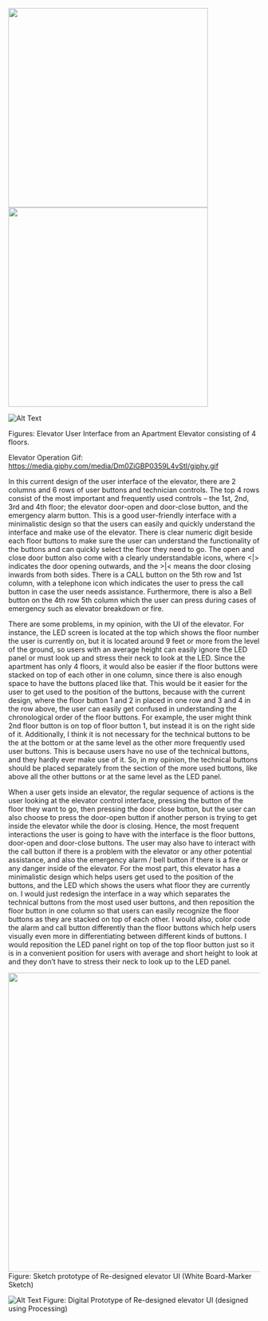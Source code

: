 <img src="https://i.imgur.com/DWcBwLp.jpg" width="400"> <img src="https://i.imgur.com/7kaq6R4.jpg" width="400">

![Alt Text](https://media.giphy.com/media/Dm0ZiGBP0359L4vStI/giphy.gif)

Figures: Elevator User Interface from an Apartment Elevator consisting of 4 floors.

Elevator Operation Gif: https://media.giphy.com/media/Dm0ZiGBP0359L4vStI/giphy.gif

In this current design of the user interface of the elevator, there are 2 columns and 6 rows of user buttons and technician controls. The top 4 rows consist of the most important and frequently used controls – the 1st, 2nd, 3rd and 4th floor; the elevator door-open and door-close button, and the emergency alarm button. This is a good user-friendly interface with a minimalistic design so that the users can easily and quickly understand the interface and make use of the elevator. There is clear numeric digit beside each floor buttons to make sure the user can understand the functionality of the buttons and can quickly select the floor they need to go. The open and close door button also come with a clearly understandable icons, where <|> indicates the door opening outwards, and the >|< means the door closing inwards from both sides. There is a CALL button on the 5th row and 1st column, with a telephone icon which indicates the user to press the call button in case the user needs assistance. Furthermore, there is also a Bell button on the 4th row 5th column which the user can press during cases of emergency such as elevator breakdown or fire. 

There are some problems, in my opinion, with the UI of the elevator. For instance, the LED screen is located at the top which shows the floor number the user is currently on, but it is located around 9 feet or more from the level of the ground, so users with an average height can easily ignore the LED panel or must look up and stress their neck to look at the LED. Since the apartment has only 4 floors, it would also be easier if the floor buttons were stacked on top of each other in one column, since there is also enough space to have the buttons placed like that. This would be it easier for the user to get used to the position of the buttons, because with the current design, where the floor button 1 and 2 in placed in one row and 3 and 4 in the row above, the user can easily get confused in understanding the chronological order of the floor buttons. For example, the user might think 2nd floor button is on top of floor button 1, but instead it is on the right side of it. Additionally, I think it is not necessary for the technical buttons to be the at the bottom or at the same level as the other more frequently used user buttons. This is because users have no use of the technical buttons, and they hardly ever make use of it. So, in my opinion, the technical buttons should be placed separately from the section of the more used buttons, like above all the other buttons or at the same level as the LED panel.

When a user gets inside an elevator, the regular sequence of actions is the user looking at the elevator control interface, pressing the button of the floor they want to go, then pressing the door close button, but the user can also choose to press the door-open button if another person is trying to get inside the elevator while the door is closing. Hence, the most frequent interactions the user is going to have with the interface is the floor buttons, door-open and door-close buttons. The user may also have to interact with the call button if there is a problem with the elevator or any other potential assistance, and also the emergency alarm / bell button if there is a fire or any danger inside of the elevator. For the most part, this elevator has a minimalistic design which helps users get used to the position of the buttons, and the LED which shows the users what floor they are currently on. I would just redesign the interface in a way which separates the technical buttons from the most used user buttons, and then reposition the floor button in one column so that users can easily recognize the floor buttons as they are stacked on top of each other. I would also, color code the alarm and call button differently than the floor buttons which help users visually even more in differentiating between different kinds of buttons. I would reposition the LED panel right on top of the top floor button just so it is in a convenient position for users with average and short height to look at and they don’t have to stress their neck to look up to the LED panel.



<img src="https://i.imgur.com/pCEO93X.jpg" width="600"> 
Figure: Sketch prototype of Re-designed elevator UI (White Board-Marker Sketch)

![Alt Text](https://media.giphy.com/media/PawCO6XPVSsGXlede8/giphy.gif)
Figure: Digital Prototype of Re-designed elevator UI (designed using Processing)
